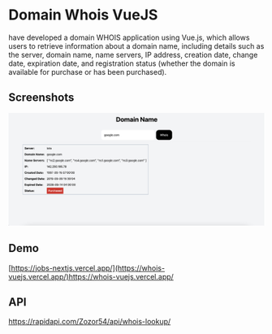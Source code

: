 
# Domain Whois VueJS
 have developed a domain WHOIS application using Vue.js, which allows users to retrieve information about a domain name, including details such as the server, domain name, name servers, IP address, creation date, change date, expiration date, and registration status (whether the domain is available for purchase or has been purchased).



## Screenshots

![App Screenshot](https://raw.githubusercontent.com/halitcinbirt/whois-vuejs/main/screenshots/screenshot1.png)

## Demo

[https://jobs-nextjs.vercel.app/](https://whois-vuejs.vercel.app/)https://whois-vuejs.vercel.app/

## API

https://rapidapi.com/Zozor54/api/whois-lookup/
